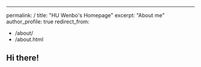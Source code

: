 ---
permalink: /
title: "HU Wenbo's Homepage"
excerpt: "About me"
author_profile: true
redirect_from: 
  - /about/
  - /about.html

## Hi there!